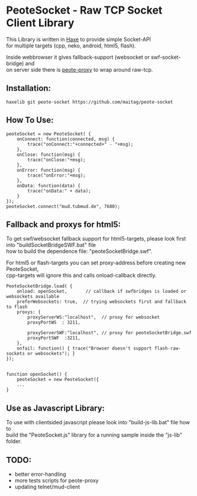 # PeoteSocket - Raw TCP Socket Client Library

This Library is written in [Haxe](http://haxe.org) to provide simple Socket-API  
for multiple targets (cpp, neko, android, html5, flash). 

Inside webbrowser it gives fallback-support (websocket or swf-socket-bridge) and  
on server side there is [peote-proxy](https://github.com/maitag/peote-proxy) to wrap around raw-tcp.  

## Installation:
```
haxelib git peote-socket https://github.com/maitag/peote-socket
```


## How To Use:
```
peoteSocket = new PeoteSocket( {
	onConnect: function(connected, msg) {
		trace("onConnect:"+connected+" - "+msg);
	},
	onClose: function(msg) {
		trace("onClose:"+msg);
	},
	onError: function(msg) {
		trace("onError:"+msg);
	},
	onData: function(data) {
		trace("onData:" + data);
	}
});
peoteSocket.connect("mud.tubmud.de", 7680);
```
  

## Fallback and proxys for html5:

To get swf/websocket fallback support for html5-targets, please look first into "buildSocketBridgeSWF.bat" file  
how to build the dependence file: "peoteSocketBridge.swf".  

For html5 or flash-targets you can set proxy-address before creating new PeoteSocket,  
cpp-targets will ignore this and calls onload-callback directly.  

```
PeoteSocketBridge.load( {
	onload: openSocket,       // callback if swfbridges is loaded or websockets available
	preferWebsockets: true,  // trying websockets first and fallback to flash
	proxys: {
		proxyServerWS:"localhost",  // proxy for websocket
		proxyPortWS  : 3211,
		
		proxyServerSWF:"localhost", // proxy for peoteSocketBridge.swf
		proxyPortSWF  :3211,
	},
	onfail: function() { trace("Browser doesn't support flash-raw-sockets or websockets"); }
});


function openSocket() { 
	peoteSocket = new PeoteSocket({
	...
}

```


## Use as Javascript Library:

To use with clientsided javascript please look into "build-js-lib.bat" file how to  
build the "PeoteSocket.js" library for a running sample inside the "js-lib" folder.  


## TODO:
- better error-handling
- more tests scripts for peote-proxy
- updating telnet/mud-client